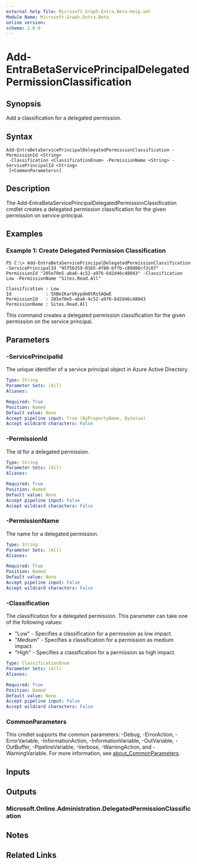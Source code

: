 ```yaml
---
external help file: Microsoft.Graph.Entra.Beta-Help.xml
Module Name: Microsoft.Graph.Entra.Beta
online version:
schema: 2.0.0
---
```


# Add-EntraBetaServicePrincipalDelegatedPermissionClassification

## Synopsis
Add a classification for a delegated permission.

## Syntax

```
Add-EntraBetaServicePrincipalDelegatedPermissionClassification -PermissionId <String>
 -Classification <ClassificationEnum> -PermissionName <String> -ServicePrincipalId <String>
 [<CommonParameters>]
```

## Description
The Add-EntraBetaServicePrincipalDelegatedPermissionClassification cmdlet creates a delegated permission classification for the given permission on service principal.

## Examples

### Example 1: Create Delegated Permission Classification
```
PS C:\> Add-EntraBetaServicePrincipalDelegatedPermissionClassification -ServicePrincipalId "95f56359-0165-4f80-bffb-c89d06cf2c6f" -PermissionId "205e70e5-aba6-4c52-a976-6d2d46c48043" -Classification Low -PermissionName "Sites.Read.All"

Classification : Low
Id             : 5XBeIKarUkypdm0tRsSAQwE
PermissionId   : 205e70e5-aba6-4c52-a976-6d2d46c48043
PermissionName : Sites.Read.All
```

This command creates a delegated permission classification for the given permission on the service principal.

## Parameters

### -ServicePrincipalId
The unique identifier of a service principal object in Azure Active Directory.

```yaml
Type: String
Parameter Sets: (All)
Aliases:

Required: True
Position: Named
Default value: None
Accept pipeline input: True (ByPropertyName, ByValue)
Accept wildcard characters: False
```

### -PermissionId
The id for a delegated permission.

```yaml
Type: String
Parameter Sets: (All)
Aliases:

Required: True
Position: Named
Default value: None
Accept pipeline input: False
Accept wildcard characters: False
```

### -PermissionName
The name for a delegated permission.

```yaml
Type: String
Parameter Sets: (All)
Aliases:

Required: True
Position: Named
Default value: None
Accept pipeline input: False
Accept wildcard characters: False
```

### -Classification
The classification for a delegated permission.
This parameter can take one of the following values:

* "Low" - Specifies a classification for a permission as low impact.
* "Medium" - Specifies a classification for a permission as medium impact.
* "High" - Specifies a classification for a permission as high impact.

```yaml
Type: ClassificationEnum
Parameter Sets: (All)
Aliases:

Required: True
Position: Named
Default value: None
Accept pipeline input: False
Accept wildcard characters: False
```

### CommonParameters
This cmdlet supports the common parameters: -Debug, -ErrorAction, -ErrorVariable, -InformationAction, -InformationVariable, -OutVariable, -OutBuffer, -PipelineVariable, -Verbose, -WarningAction, and -WarningVariable. For more information, see [about_CommonParameters](https://go.microsoft.com/fwlink/?LinkID=113216).

## Inputs

## Outputs

### Microsoft.Online.Administration.DelegatedPermissionClassification
## Notes
## Related Links
